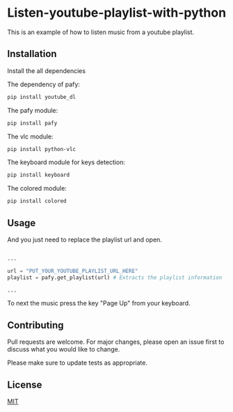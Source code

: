 # Listen-youtube-playlist-with-python
This is an example of how to listen music from a youtube playlist.

## Installation

Install the all dependencies

The dependency of pafy:
```bash
pip install youtube_dl
```
The pafy module:
```bash
pip install pafy
```
The vlc module:
```bash
pip install python-vlc
```
The keyboard module for keys detection:
```bash
pip install keyboard
```
The colored module:
```bash
pip install colored
```

## Usage

And you just need to replace the playlist url and open.

```python

...

url = "PUT_YOUR_YOUTUBE_PLAYLIST_URL_HERE"
playlist = pafy.get_playlist(url) # Extracts the playlist information

...

```
To next the music press the key "Page Up" from your keyboard.

## Contributing
Pull requests are welcome. For major changes, please open an issue first to discuss what you would like to change.

Please make sure to update tests as appropriate.

## License
[MIT](https://choosealicense.com/licenses/mit/)
